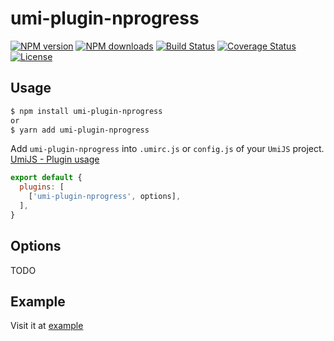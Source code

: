# umi-plugin-nprogress

[![NPM version](https://img.shields.io/npm/v/umi-plugin-nprogress.svg?style=flat)](https://npmjs.org/package/umi-plugin-nprogress)
[![NPM downloads](http://img.shields.io/npm/dm/umi-plugin-nprogress.svg?style=flat)](https://npmjs.org/package/umi-plugin-nprogress)
[![Build Status](https://img.shields.io/travis/imhele/umi-plugin-nprogress.svg?style=flat)](https://travis-ci.org/imhele/umi-plugin-nprogress)
[![Coverage Status](https://coveralls.io/repos/github/imhele/umi-plugin-nprogress/badge.svg?branch=master)](https://coveralls.io/github/imhele/umi-plugin-nprogress?branch=master)
[![License](https://img.shields.io/npm/l/umi-plugin-nprogress.svg)](https://npmjs.org/package/umi-plugin-nprogress)

## Usage

```sh
$ npm install umi-plugin-nprogress
or
$ yarn add umi-plugin-nprogress
```
Add `umi-plugin-nprogress` into `.umirc.js` or `config.js` of your `UmiJS` project. [UmiJS - Plugin usage](https://umijs.org/plugin/#plugin-usage)

```js
export default {
  plugins: [
    ['umi-plugin-nprogress', options],
  ],
}
```

## Options
TODO

## Example
Visit it at [example](https://github.com/imhele/umi-plugin-nprogress/tree/master/example)
